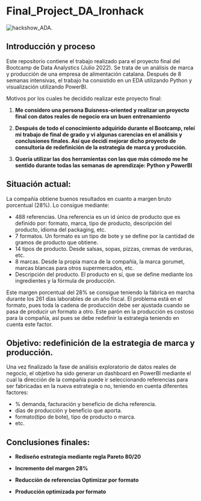# Final_Project_DA_Ironhack

![hackshow_ADA](https://user-images.githubusercontent.com/104931581/190997094-5c3472d0-58bb-4f42-92c4-e620ff216e80.jpg).


## Introducción y proceso

Este repositorio contiene el trabajo realizado para el proyecto final del Bootcamp de Data Analystics (Julio 2022). Se trata de un análisis de marca y producción de una empresa de alimentación catalana. Después de 8 semanas intensivas, el trabajo ha consistido en un EDA utilizando Python y visualización utilizando PowerBI.

Motivos por los cuales he decidido realizar este proyecto final:
1. **Me considero una persona Buisness-oriented y realizar un proyecto final con datos reales de negocio era un buen entrenamiento**  

1. **Después de todo el conocimiento adquirido durante el Bootcamp, releí mi trabajo de final de grado y vi algunas carencias en el análisis y conclusiones finales. Así que decidí mejorar dicho proyecto de consultoría de redefinición de la estrategia de marca y producción.**

1. **Quería utilizar las dos herramientas con las que más cómodo me he sentido durante todas las semanas de aprendizaje: Python y PowerBI**


## Situación actual:
La compañía obtiene buenos resultados en cuanto a margen bruto porcentual (28%). Lo consigue mediante:
- 488 referencias. Una referencia es un id único de producto que es definido por: formato, marca, tipo de producto, descripción del producto, idioma del packaging, etc.
- 7 formatos. Un formato es un tipo de bote y se define por la cantidad de gramos de producto que obtiene.
- 14 tipos de producto. Desde salsas, sopas, pizzas, cremas de verduras, etc.
- 8 marcas. Desde la propia marca de la compañía, la marca gorumet, marcas blancas para otros supermercados, etc.
- Descripción del producto. El producto en sí, que se define mediante los ingredientes y la fórmula de producción.

Este margen porcentual del 28% se consigue teniendo la fábrica en marcha durante los 261 días laborables de un año fiscal. El problema está en el formato, pues toda la cadena de producción debe ser ajustada cuando se pasa de producir un formato a otro. Este parón en la producción es costoso para la compañía, así pues se debe redefinir la estrategia teniendo en cuenta este factor.



## Objetivo: redefinición de la estrategia de marca y producción.
Una vez finalizado la fase de análisis exploratorio de datos reales de negocio, el objetivo ha sido generar un dashboard en PowerBI mediante el cual la dirección de la compañía puede ir seleccionando referencias para ser fabricadas en la nueva estrategia o no, teniendo en cuenta diferentes factores:
- % demanda, facturación y beneficio de dicha referencia.
- días de producción y beneficio que aporta.
- formato(tipo de bote), tipo de producto o marca.
- etc.


## Conclusiones finales:

- **Rediseño estrategia mediante regla Pareto 80/20** 

- **Incremento del margen 28%**

- **Reducción de referencias Optimizar por formato**

- **Producción optimizada por formato**

